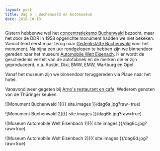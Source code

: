 ```yaml
---
layout: post
title: Dag 6 - Buchenwald en Automuseum
date: 2018-10-10
---
```

Gistern hebbenwe wel het [concentratiekamp Buchenwald](https://nl.m.wikipedia.org/wiki/Buchenwald) bezocht, maar het door de DDR in 1958 opgerichte monument hadden we niet bekeken. Vanochtend eerst maar terug naar [Gedenkstätte Buchenwald](http://www.buchenwald.de/69/) voor het monument. Na bijna een uur rondgelopen te hebben zijn we binnendoor gereden naar het museum [Automobile Welt Eisenach](http://www.awe-stiftung.de/scripts/news/965?active=4). Hier wordt de geschiedenis vertelt van de autofabriek en de merken die er zijn geproduceerd, o.a. Austin, Dixi, BMW, EMW, Wartburg en Opel.  

Vanaf het museum zijn we binnendoor teruggereden via Plaue naar het hotel.  

Vanavond weer gegeten bij [Arno's restaurant en cafe](https://m.facebook.com/arnos11/). Wederom genoten van de Thüringer keuken.

![Monument Buchenwald 1]({{ site.images }}/dag6a.jpg?raw=true)

![Monument Buchenwald 2]({{ site.images }}/dag6b.jpg?raw=true)

![Museum Automobile Welt Eisenbach 1]({{ site.images }}/dag6c.jpg?raw=true)

![Museum Automobile Welt Eisenbach 2]({{ site.images }}/dag6d.jpg?raw=true)
